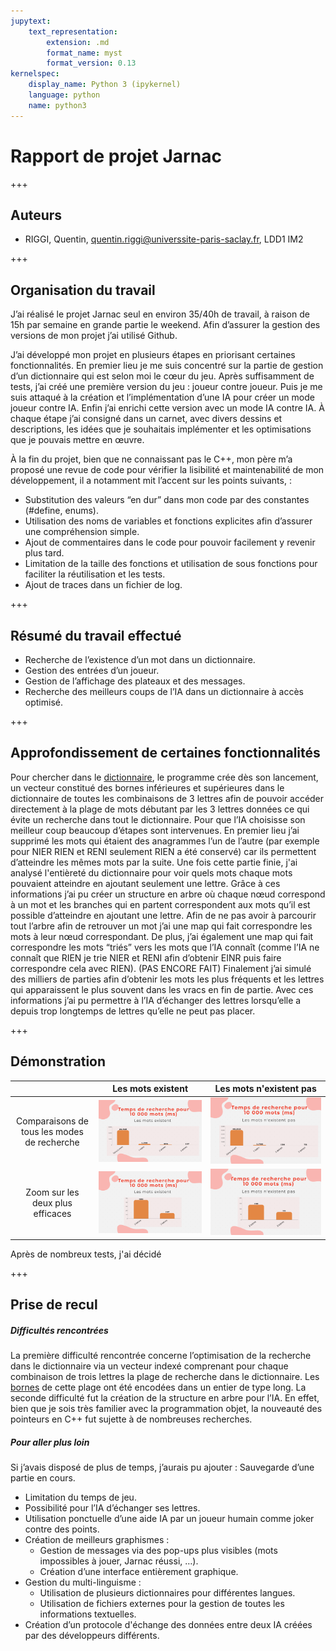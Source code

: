 ```yaml
---
jupytext:
    text_representation:
        extension: .md
        format_name: myst
        format_version: 0.13
kernelspec:
    display_name: Python 3 (ipykernel)
    language: python
    name: python3
---
```


# Rapport de projet Jarnac

+++

## Auteurs

-   RIGGI, Quentin, quentin.riggi@universsite-paris-saclay.fr, LDD1 IM2

+++

## Organisation du travail

J’ai réalisé le projet Jarnac seul en environ 35/40h de travail, à raison de 15h par semaine en grande partie le weekend. Afin d’assurer la gestion des versions de mon projet j’ai utilisé Github.

J’ai développé mon projet en plusieurs étapes en priorisant certaines fonctionnalités. En premier lieu je me suis concentré sur la partie de gestion d’un dictionnaire qui est selon moi le cœur du jeu. Après suffisamment de tests, j’ai créé une première version du jeu : joueur contre joueur. Puis je me suis attaqué à la création et l’implémentation d’une IA pour créer un mode joueur contre IA. Enfin j’ai enrichi cette version avec un mode IA contre IA.
À chaque étape j’ai consigné dans un carnet, avec divers dessins et descriptions, les idées que je souhaitais implémenter et les optimisations que je pouvais mettre en œuvre.

À la fin du projet, bien que ne connaissant pas le C++, mon père m’a proposé une revue de code pour vérifier la lisibilité et maintenabilité de mon développement, il a notamment mit l’accent sur les points suivants, :

-   Substitution des valeurs “en dur” dans mon code par des constantes (#define, enums).
-   Utilisation des noms de variables et fonctions explicites afin d’assurer une compréhension simple.
-   Ajout de commentaires dans le code pour pouvoir facilement y revenir plus tard.
-   Limitation de la taille des fonctions et utilisation de sous fonctions pour faciliter la réutilisation et les tests.
-   Ajout de traces dans un fichier de log.

+++

## Résumé du travail effectué

-   Recherche de l’existence d’un mot dans un dictionnaire.
-   Gestion des entrées d’un joueur.
-   Gestion de l’affichage des plateaux et des messages.
-   Recherche des meilleurs coups de l’IA dans un dictionnaire à accès optimisé.

+++

## Approfondissement de certaines fonctionnalités

Pour chercher dans le [dictionnaire](DocDictionnaire.md#création-des-bornes-de-recherche), le programme crée dès son lancement, un vecteur constitué des bornes inférieures et supérieures dans le dictionnaire de toutes les combinaisons de 3 lettres afin de pouvoir accéder directement à la plage de mots débutant par les 3 lettres données ce qui évite un recherche dans tout le dictionnaire.
Pour que l’IA choisisse son meilleur coup beaucoup d’étapes sont intervenues. En premier lieu j’ai supprimé les mots qui étaient des anagrammes l’un de l’autre (par exemple pour NIER RIEN et RENI seulement RIEN a été conservé) car ils permettent d’atteindre les mêmes mots par la suite. Une fois cette partie finie, j'ai analysé l'entièreté du dictionnaire pour voir quels mots chaque mots pouvaient atteindre en ajoutant seulement une lettre. Grâce à ces informations j’ai pu créer un structure en arbre où chaque nœud correspond à un mot et les branches qui en partent correspondent aux mots qu’il est possible d’atteindre en ajoutant une lettre. Afin de ne pas avoir à parcourir tout l’arbre afin de retrouver un mot j’ai une map qui fait correspondre les mots à leur nœud correspondant. De plus, j’ai également une map qui fait correspondre les mots “triés” vers les mots que l’IA connaît (comme l’IA ne connaît que RIEN je trie NIER et RENI afin d’obtenir EINR puis faire correspondre cela avec RIEN). (PAS ENCORE FAIT) Finalement j’ai simulé des milliers de parties afin d’obtenir les mots les plus fréquents et les lettres qui apparaissent le plus souvent dans les vracs en fin de partie. Avec ces informations j’ai pu permettre à l’IA d’échanger des lettres lorsqu’elle a depuis trop longtemps de lettres qu’elle ne peut pas placer.

+++

## Démonstration

|                                             |                              Les mots existent                              |                              Les mots n'existent pas                              |
| :-----------------------------------------: | :-------------------------------------------------------------------------: | :-------------------------------------------------------------------------------: |
| Comparaisons de tous les modes de recherche | ![Graph de recherche pour tous si existe](./GraphRapport/RightWordsAll.png) | ![Graph de recherche pour tous si n'existe pas](./GraphRapport/WrongWordsAll.png) |
|      Zoom sur les deux plus efficaces       |   ![Graph de recherche pour 2 si existe](./GraphRapport/RightWords2.png)    |  ![Graph de recherche pour 2 si n'existent pas](./GraphRapport/WrongWords2.png)   |

Après de nombreux tests, j'ai décidé

+++

## Prise de recul

##### Difficultés rencontrées

La première difficulté rencontrée concerne l’optimisation de la recherche dans le dictionnaire via un vecteur indexé comprenant pour chaque combinaison de trois lettres la plage de recherche dans le dictionnaire. Les [bornes](DocDictionnaire.md#création-des-bornes-de-recherche) de cette plage ont été encodées dans un entier de type long.
La seconde difficulté fut la création de la structure en arbre pour l’IA. En effet, bien que je sois très familier avec la programmation objet, la nouveauté des pointeurs en C++ fut sujette à de nombreuses recherches.

##### Pour aller plus loin

Si j’avais disposé de plus de temps, j’aurais pu ajouter :
Sauvegarde d’une partie en cours.

-   Limitation du temps de jeu.
-   Possibilité pour l’IA d’échanger ses lettres.
-   Utilisation ponctuelle d’une aide IA par un joueur humain comme joker contre des points.
-   Création de meilleurs graphismes :
    -   Gestion de messages via des pop-ups plus visibles (mots impossibles à jouer, Jarnac réussi, …).
    -   Création d’une interface entièrement graphique.
-   Gestion du multi-linguisme :
    -   Utilisation de plusieurs dictionnaires pour différentes langues.
    -   Utilisation de fichiers externes pour la gestion de toutes les informations textuelles.
-   Création d’un protocole d'échange des données entre deux IA créées par des développeurs différents.
